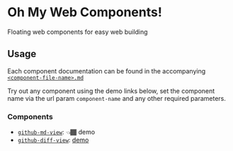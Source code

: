 # Oh My Web Components!

Floating web components for easy web building

## Usage

Each component documentation can be found in the accompanying [`<component-file-name>.md`](components/)

Try out any component using the demo links below, set the component name via the url param `component-name` and any other required parameters.

### Components

* [`github-md-view`](?component-name=github-md-view&url=components/github-md-view.md): 👈🏾 demo
* [`github-diff-view`](?component-name=github-md-view&url=components/github-diff-view.md): [demo](?component-name=github-diff-view&head=f1c3c32&base=9dfe892&repo=tophat/webext-training&file=package.json)
